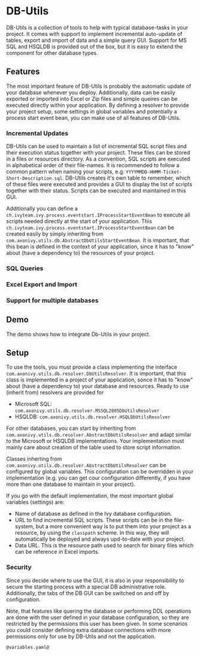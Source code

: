 <!--
Dear developer!     

When you create your very valuable documentation, please be aware that this Readme.md is not only published on github. This documentation is also processed automatically and published on our website. For this to work, the two headings "Demo" and "Setup" must not be changed
-->

# DB-Utils

<!--
The explanations under "MY-RRODUCT-NAME" are displayed  e.g. for the Connector A-Trust here: https://market.axonivy.com/a-trust#tab-description   
-->

DB-Utils is a collection of tools to help with typical database-tasks in your project.
It comes with support to implement incremental auto-update of tables, export and import
of data and a simple query GUI.
Support for MS SQL and HSQLDB is provided out of the box, but it is easy to extend the
component for other database types.

## Features

The most important feature of DB-Utils is probably the automatic update of your database whenever you deploy. Additionally, data can be easily exported or imported into Excel or Zip files and simple queires can be executed directly within your application. By defining a resolver to provide your project setup, some settings in global variables and potentially a process start event bean, you can make use of all features of DB-Utils.

### Incremental Updates

DB-Utils can be used to maintain a list of incremental SQL script files and their execution status together with your project. These files can be stored in a files or resources directory. As a convention, SQL scripts are executed in alphabetical order of their file-names. It is recommended to follow a common pattern when naming your scripts, e.g. `YYYYMMDD-HHMM-Ticket-Short-Description.sql`. DB-Utils creates it's own table to remember, which of these files were executed and provides a GUI to display the list of scripts together with their status. Scripts can be executed and maintained in this GUI.

Additionally you can define a `ch.ivyteam.ivy.process.eventstart.IProcessStartEventBean` to execute all scripts needed
directly at the start of your application. This `ch.ivyteam.ivy.process.eventstart.IProcessStartEventBean` can be created easily by simply inheriting from `com.axonivy.utils.db.AbstractDbUtilsStartEventBean`. It is important, that this bean is defined in the context of your application, since it has to "know" about (have a dependency to) the resources of your project.


### SQL Queries

### Excel Export and Import

### Support for multiple databases


## Demo

The demo shows how to integrate Db-Utils in your project.

<!--
We use all entries under the heading "Demo" for the demo-Tab on our Website, e.g. for the Connector A-Trust here: https://market.axonivy.com/a-trust#tab-demo  
-->

## Setup

To use the tools, you must provide a class implementing the interface `com.axonivy.utils.db.resolver.DbUtilsResolver`. It is important, that this class is implemented in a project of your application, sonce it has to "know" about (have a dependency to) your database and resources. Ready to use (inherit from) resolvers
are provided for
* Microsoft SQL: `com.axonivy.utils.db.resolver.MSSQL2005DbUtilsResolver`
* HSQLDB: `com.axonivy.utils.db.resolver.HSQLDbUtilsResolver`

For other databases, you can start by inheriting from `com.axonivy.utils.db.resolver.AbstractDbUtilsResolver` and adapt similar to
the Microsoft or HSQLDB implementations. Your implementation must mainly care about
creation of the table used to store script information.

Classes inherting from `com.axonivy.utils.db.resolver.AbstractDbUtilsResolver` can be
configured by global variables. This configuration can be overridden in your implementation
(e.g. you can get cour configuration differently, if you have more than one database to
maintain in your project).

If you go with the default implementation, the most important global variables (settings) are:
* Name of database as defined in the Ivy database configuration.
* URL to find incremental SQL scripts. These scripts can be in the file-system, but a more convenient way is to put them into your project as a resource, by using the `classpath` scheme. In this way, they will automatically be deployed and always upd-to-date with your project.
* Data URL. This is the resource path used to search for binary files which can be reference in Excel imports.

### Security

Since you decide where to use the GUI, it is also in your responsibility to secure the starting process with
a special DB administrative role. Additionally, the tabs of the DB GUI can be switched on and off by configuration.

Note, that features like quering the database or performing DDL operations are done with the user defined in your database configuration, so they are restricted by the permissions this user has been given. In some scenarios you could consider defining extra database connections with more permissions only for use by DB-Utils and not the application.

<!--
The entries under the heading "Setup" are filled in this tab, e.g. for the Connector A-Trust here: https://market.axonivy.com/a-trust#tab-setup. 
-->

```
@variables.yaml@
```
